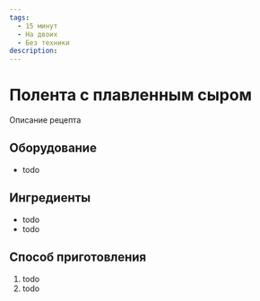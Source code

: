 ```yaml
---
tags:
  - 15 минут
  - На двоих
  - Без техники
description:
---
```

# Полента с плавленным сыром

Описание рецепта

## Оборудование

- todo

## Ингредиенты

- todo
- todo

## Способ приготовления

1. todo
1. todo